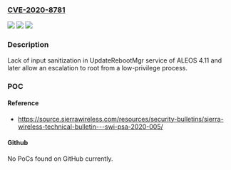 ### [CVE-2020-8781](https://cve.mitre.org/cgi-bin/cvename.cgi?name=CVE-2020-8781)
![](https://img.shields.io/static/v1?label=Product&message=n%2Fa&color=blue)
![](https://img.shields.io/static/v1?label=Version&message=n%2Fa&color=blue)
![](https://img.shields.io/static/v1?label=Vulnerability&message=n%2Fa&color=brighgreen)

### Description

Lack of input sanitization in UpdateRebootMgr service of ALEOS 4.11 and later allow an escalation to root from a low-privilege process.

### POC

#### Reference
- https://source.sierrawireless.com/resources/security-bulletins/sierra-wireless-technical-bulletin---swi-psa-2020-005/

#### Github
No PoCs found on GitHub currently.

